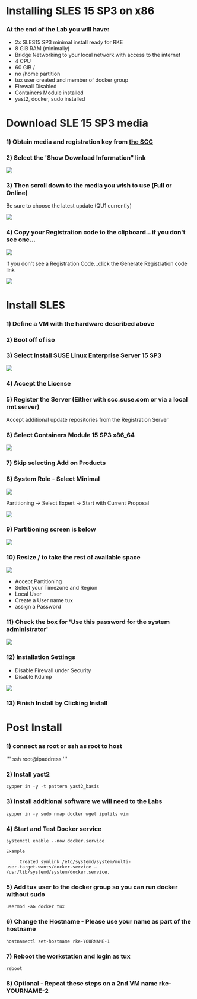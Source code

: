 # Installing SLES 15 SP3 on x86

### At the end of the Lab you will have:

- 2x SLES15 SP3 minimal install ready for RKE
- 8 GiB RAM (minimally)
- Bridge Networking to your local network with access to the internet
- 4 CPU
- 60 GiB /
- no /home partition
- tux user created and member of docker group
- Firewall Disabled
- Containers Module installed
- yast2, docker, sudo installed

# Download SLE 15 SP3 media


### 1) Obtain media and registration key from <a href="https://scc.suse.com/admin/products/1939">the SCC</a>

### 2) Select the 'Show Download Information" link

<img src="../assets/Core-Lab-1-Show-Download.png">

### 3) Then scroll down to the media you wish to use (Full or Online)
Be sure to choose the latest update (QU1 currently)

<img src="../assets/Core-Lab-1-Download-QU1.png">

### 4) Copy your Registration code to the clipboard...if you don't see one...
<img src="../assets/Core-Lab-1-SLES-Registration-code.png">

if you don't see a Registration Code...click the Generate Registration code link

<img src="../assets/Core-Lab-1-SLES-Registration-Gen-code.png">

# Install SLES

### 1) Define a VM with the hardware described above

### 2) Boot off of iso

### 3) Select Install SUSE Linux Enterprise Server 15 SP3

<img src ="../assets/Core-Lab-1-install-1-language.png">

### 4) Accept the License

### 5) Register the Server (Either with scc.suse.com or via a local rmt server)

Accept additional update repositories from the Registration Server

### 6) Select Containers Module 15 SP3 x86_64

<img src="../assets/Core-Lab-1-install-4-selsect-containers-module.png">

### 7) Skip selecting Add on Products

### 8) System Role - Select Minimal

<img src="../assets/Core-Lab-1-install-5-minimal-install.png">

Partitioning -> Select Expert -> Start with Current Proposal

<img src="../assets/Core-Lab-1-install-6-Partitioning-Select-Expert.png">

### 9) Partitioning screen is below

<img src="../assets/Core-Lab-1-install-6-Partitioning.png">

### 10) Resize / to take the rest of available space

<img src="../assets/Core-Lab-1-Install-Resize.png">

- Accept Partitioning
- Select your Timezone and Region
- Local User
- Create a User name tux
- assign a Password

### 11) Check the box for 'Use this password for the system administrator'

<img src="../assets/Core-Lab-1-install-7-Local_User.png">

### 12) Installation Settings
- Disable Firewall under Security
- Disable Kdump

<img src="../assets/Core-Lab-1-install-8-Install-Settings.png">

### 13) Finish Install by Clicking Install


# Post Install

### 1) connect as root or ssh as root to host
'''
ssh root@ipaddress
'''

### 2) Install yast2
```
zypper in -y -t pattern yast2_basis
```

### 3) Install additional software we will need to the Labs
```
zypper in -y sudo nmap docker wget iputils vim
```

### 4) Start and Test Docker service
```
systemctl enable --now docker.service

Example

     Created symlink /etc/systemd/system/multi-user.target.wants/docker.service → /usr/lib/systemd/system/docker.service.
```

### 5) Add tux user to the docker group so you can run docker without sudo
```
usermod -aG docker tux
```

### 6) Change the Hostname - Please use your name as part of the hostname
```
hostnamectl set-hostname rke-YOURNAME-1
```

### 7) Reboot the workstation and login as tux
```
reboot
```
### 8) Optional - Repeat these steps on a 2nd VM name rke-YOURNAME-2
